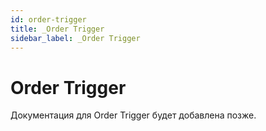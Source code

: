 ```yaml
---
id: order-trigger
title: _Order Trigger
sidebar_label: _Order Trigger
---
```


# Order Trigger

Документация для Order Trigger будет добавлена позже.
